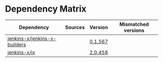 # Dependency Matrix

Dependency | Sources | Version | Mismatched versions
---------- | ------- | ------- | -------------------
[jenkins-x/jenkins-x-builders](https://github.com/jenkins-x/jenkins-x-builders) |  | [0.1.567]() | 
[jenkins-x/jx](https://github.com/jenkins-x/jx) |  | [2.0.458](https://github.com/jenkins-x/jx/releases/tag/v2.0.458) | 
